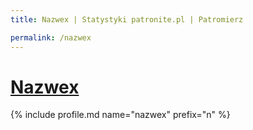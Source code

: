 ```yaml
---
title: Nazwex | Statystyki patronite.pl | Patromierz

permalink: /nazwex
---
```


# [Nazwex](https://patronite.pl/nazwex)

{% include profile.md name="nazwex" prefix="n" %}
